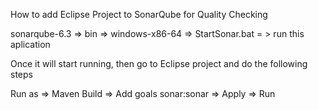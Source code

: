 How to add Eclipse Project to SonarQube for Quality Checking


sonarqube-6.3 => bin => windows-x86-64 => StartSonar.bat = > run this aplication

Once it will start running, then go to Eclipse project and do the following steps

Run as => Maven Build => Add goals sonar:sonar => Apply => Run
